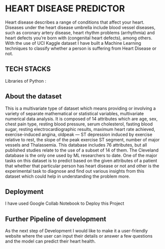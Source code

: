 
# HEART DISEASE PREDICTOR

Heart disease describes a range of conditions that affect your heart. Diseases under the heart disease umbrella include blood vessel diseases, such as coronary artery disease, heart rhythm problems (arrhythmia) and heart defects you’re born with (congenital heart defects), among others.
With the use of UCI Kaggle dataset I have built a Machine Learning techniques to classify whether a person is suffering from Heart Disease or not.

## TECH STACKS

Libraries of Python :
 
## About the dataset

This is a multivariate type of dataset which means providing or involving a variety of separate mathematical or statistical variables, multivariate numerical data analysis. It is composed of 14 attributes which are age, sex, chest pain type, resting blood pressure, serum cholesterol, fasting blood sugar, resting electrocardiographic results, maximum heart rate achieved, exercise-induced angina, oldpeak — ST depression induced by exercise relative to rest, the slope of the peak exercise ST segment, number of major vessels and Thalassemia. This database includes 76 attributes, but all published studies relate to the use of a subset of 14 of them. The Cleveland database is the only one used by ML researchers to date. One of the major tasks on this dataset is to predict based on the given attributes of a patient that whether that particular person has heart disease or not and other is the experimental task to diagnose and find out various insights from this dataset which could help in understanding the problem more.


## Deployment

I have used Google Collab Notebook to Deploy this Project

## Further Pipeline of development

As the next step of Development I would like to make it a user-friendly website where the user can input their details or answer a few questions and the model can predict their heart health.

